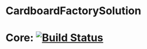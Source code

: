 # CardboardFactorySolution

# Core: [![Build Status](https://travis-ci.org/VasiliskDevelopment/CardboardFactorySolution.svg?branch=master)](https://travis-ci.org/VasiliskDevelopment/CardboardFactorySolution)

